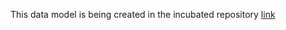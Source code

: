 This data model is being created in the incubated repository [link](https://github.com/smart-data-models/incubated/tree/master/RawWaterManagement/ObservedAsset)